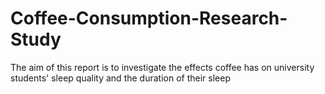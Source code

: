 # Coffee-Consumption-Research-Study
The aim of this report is to investigate the effects coffee has on university students' sleep quality and the duration of their sleep
